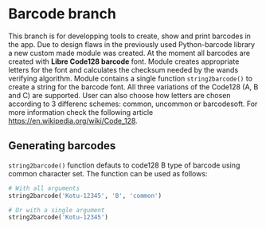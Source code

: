 # Barcode branch

This branch is for developping tools to create, show and print barcodes in the app. Due to design flaws in the previously used Python-barcode library a new custom made module was created. At the moment all barcodes are created with **Libre Code128 barcode** font. Module creates appropriate letters for the font and calculates the checksum needed by the wands verifying algorithm. Module contains a single function `string2barcode()` to create a string for the barcode font. All three variations of the Code128 (A, B and C) are supported. User can also choose how letters are chosen according to 3 differenc schemes: common, uncommon or barcodesoft. For more information check the following article https://en.wikipedia.org/wiki/Code_128. 

## Generating barcodes
`string2barcode()` function defauts to code128 B type of barcode using common character set.
The function can be used as follows:

```Python
# With all arguments
string2barcode('Kotu-12345', 'B', 'common')

# Or with a single argument
string2barcode('Kotu-12345')

```




